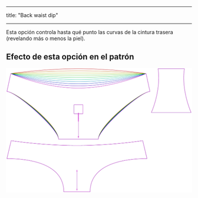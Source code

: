 - - -
title: "Back waist dip"
- - -

Esta opción controla hasta qué punto las curvas de la cintura trasera (revelando más o menos la piel).

## Efecto de esta opción en el patrón

![Esta imagen muestra el efecto de esta opción superponiendo varias variantes que tienen un valor diferente para esta opción](ursula_backdip_sample.svg "Effect of this option on the pattern")

